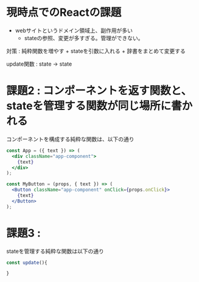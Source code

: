 


# 現時点でのReactの課題

- webサイトというドメイン領域上、副作用が多い
    - stateの参照、変更が多すぎる。管理ができない。

対策 : 純粋関数を増やす + stateを引数に入れる + 辞書をまとめて変更する

update関数 : state -> state




# 課題2 : コンポーネントを返す関数と、stateを管理する関数が同じ場所に書かれる

コンポーネントを構成する純粋な関数は、以下の通り

```jsx
const App = ({ text }) => (
  <div className="app-component">
    {text}
  </div>
);
```


```jsx
const MyButton = (props, { text }) => (
  <Button className="app-component" onClick={props.onClick}>
    {text}
  </Button>
);
```





# 課題3 : 

stateを管理する純粋な関数は以下の通り


```jsx
const update(){

}
```















